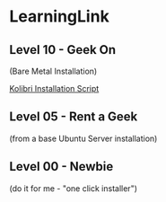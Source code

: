 # LearningLink

## Level 10 - Geek On
(Bare Metal Installation)

[Kolibri Installation Script](../10-Geek-On/kolibri.sh)

## Level 05 - Rent a Geek
(from a base Ubuntu Server installation)

## Level 00  - Newbie
(do it for me - "one click installer")
